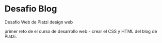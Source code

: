 # Desafio Blog
Desafio Web de Platzi design web 

primer reto de el curso de desarrollo web - crear el CSS y HTML del blog de Platzi.

